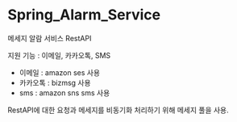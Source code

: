 # Spring_Alarm_Service
메세지 알람 서비스 RestAPI


지원 기능 : 이메일, 카카오톡, SMS
- 이메일 : amazon ses 사용
- 카카오톡 : bizmsg 사용
- sms : amazon sns sms 사용


RestAPI에 대한 요청과 메세지를 비동기화 처리하기 위해 메세지 풀을 사용.
